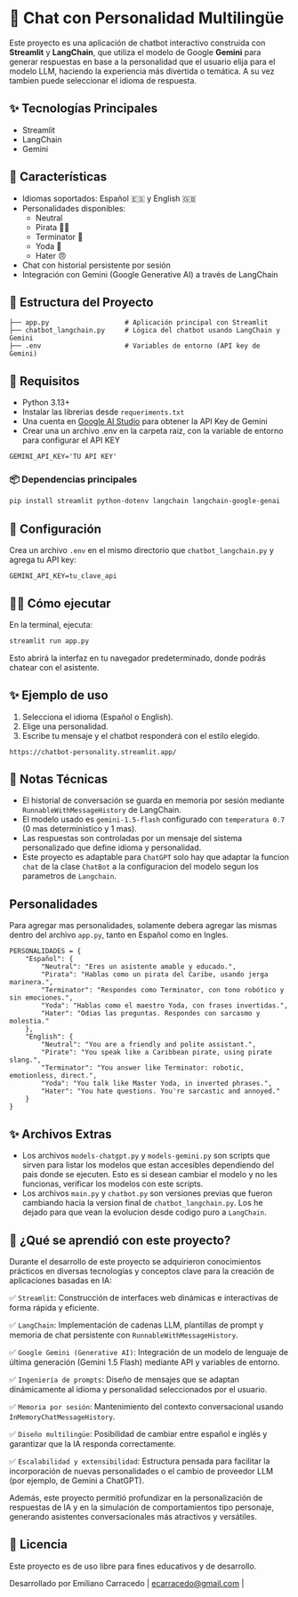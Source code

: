 # 🤖 Chat con Personalidad Multilingüe


Este proyecto es una aplicación de chatbot interactivo construida con **Streamlit** y **LangChain**, que utiliza el modelo de Google **Gemini** para generar respuestas en base a la personalidad que el usuario elija para el modelo LLM, haciendo la experiencia más divertida o temática. A su vez tambien puede seleccionar el idioma de respuesta.

## ✨ Tecnologías Principales

- Streamlit
- LangChain
- Gemini

## 🚀 Características

- Idiomas soportados: Español 🇪🇸 y English 🇬🇧
- Personalidades disponibles:
  - Neutral
  - Pirata 🏴‍☠️
  - Terminator 🤖
  - Yoda 🧙
  - Hater 😠
- Chat con historial persistente por sesión
- Integración con Gemini (Google Generative AI) a través de LangChain

## 📁 Estructura del Proyecto

```
├── app.py                   # Aplicación principal con Streamlit
├── chatbot_langchain.py     # Lógica del chatbot usando LangChain y Gemini
├── .env                     # Variables de entorno (API key de Gemini)
```

## 🧠 Requisitos

- Python 3.13+
- Instalar las librerias desde `requeriments.txt`
- Una cuenta en [Google AI Studio](https://aistudio.google.com/app/apikey) para obtener la API Key de Gemini
- Crear una un archivo .env en la carpeta raiz, con la variable de entorno para configurar el API KEY

```
GEMINI_API_KEY='TU API KEY'
```

### 📦 Dependencias principales

```bash
pip install streamlit python-dotenv langchain langchain-google-genai
```

## 🔑 Configuración

Crea un archivo `.env` en el mismo directorio que `chatbot_langchain.py` y agrega tu API key:

```env
GEMINI_API_KEY=tu_clave_api
```

## 🏃‍♂️ Cómo ejecutar

En la terminal, ejecuta:

```bash
streamlit run app.py
```

Esto abrirá la interfaz en tu navegador predeterminado, donde podrás chatear con el asistente.

## ✨ Ejemplo de uso

1. Selecciona el idioma (Español o English).
2. Elige una personalidad.
3. Escribe tu mensaje y el chatbot responderá con el estilo elegido.

```
https://chatbot-personality.streamlit.app/
```

## 📌 Notas Técnicas

- El historial de conversación se guarda en memoria por sesión mediante `RunnableWithMessageHistory` de LangChain.
- El modelo usado es `gemini-1.5-flash` configurado con `temperatura 0.7` (0 mas deterministico y 1 mas).
- Las respuestas son controladas por un mensaje del sistema personalizado que define idioma y personalidad.
- Este proyecto es adaptable para `ChatGPT` solo hay que adaptar la funcion `chat` de la clase `ChatBot` a la configuracion del modelo segun los parametros de `Langchain`.


## Personalidades

Para agregar mas personalidades, solamente debera agregar las mismas dentro del archivo `app.py`, tanto en Español como en Ingles.

```
PERSONALIDADES = {
    "Español": {
        "Neutral": "Eres un asistente amable y educado.",
        "Pirata": "Hablas como un pirata del Caribe, usando jerga marinera.",
        "Terminator": "Respondes como Terminator, con tono robótico y sin emociones.",
        "Yoda": "Hablas como el maestro Yoda, con frases invertidas.",
        "Hater": "Odias las preguntas. Respondes con sarcasmo y molestia."
    },
    "English": {
        "Neutral": "You are a friendly and polite assistant.",
        "Pirate": "You speak like a Caribbean pirate, using pirate slang.",
        "Terminator": "You answer like Terminator: robotic, emotionless, direct.",
        "Yoda": "You talk like Master Yoda, in inverted phrases.",
        "Hater": "You hate questions. You're sarcastic and annoyed."
    }
}
```
## ✨ Archivos Extras

- Los archivos `models-chatgpt.py` y `models-gemini.py` son scripts que sirven para listar los modelos que estan accesibles dependiendo del pais donde se ejecuten. Esto es si desean cambiar el modelo y no les funcionas, verificar los modelos con este scripts.
- Los archivos `main.py` y `chatbot.py` son versiones previas que fueron cambiando hacia la version final de `chatbot_langchain.py`. Los he dejado para que vean la evolucion desde codigo puro a  `LangChain`.

## 🧠 ¿Qué se aprendió con este proyecto?

Durante el desarrollo de este proyecto se adquirieron conocimientos prácticos en diversas tecnologías y conceptos clave para la creación de aplicaciones basadas en IA:

✅ `Streamlit`: Construcción de interfaces web dinámicas e interactivas de forma rápida y eficiente.

✅ `LangChain`: Implementación de cadenas LLM, plantillas de prompt y memoria de chat persistente con `RunnableWithMessageHistory`.

✅ `Google Gemini (Generative AI)`: Integración de un modelo de lenguaje de última generación (Gemini 1.5 Flash) mediante API y variables de entorno.

✅ `Ingeniería de prompts`: Diseño de mensajes que se adaptan dinámicamente al idioma y personalidad seleccionados por el usuario.

✅ `Memoria por sesión`: Mantenimiento del contexto conversacional usando `InMemoryChatMessageHistory`.

✅ `Diseño multilingüe`: Posibilidad de cambiar entre español e inglés y garantizar que la IA responda correctamente.

✅ `Escalabilidad y extensibilidad`: Estructura pensada para facilitar la incorporación de nuevas personalidades o el cambio de proveedor LLM (por ejemplo, de Gemini a ChatGPT).

Además, este proyecto permitió profundizar en la personalización de respuestas de IA y en la simulación de comportamientos tipo personaje, generando asistentes conversacionales más atractivos y versátiles.

## 📜 Licencia

Este proyecto es de uso libre para fines educativos y de desarrollo.

Desarrollado por Emiliano Carracedo | ecarracedo@gmail.com |


